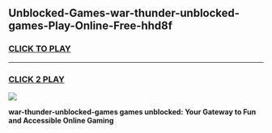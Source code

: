 
## Unblocked-Games-war-thunder-unblocked-games-Play-Online-Free-hhd8f
<h3>
<a href="https://premium76.site?title=war-thunder-unblocked-games&ref=26A">CLICK TO PLAY</a></h3>
<hr>

<h3>
<a href="https://premium76.site?title=war-thunder-unblocked-games&ref=26A">CLICK 2 PLAY</a>
  
</h3>

<a href="https://premium76.site?title=war-thunder-unblocked-games&ref=26A"><img src="https://clearcache.store/games.png"></a>


**war-thunder-unblocked-games games unblocked: Your Gateway to Fun and Accessible Online Gaming**
